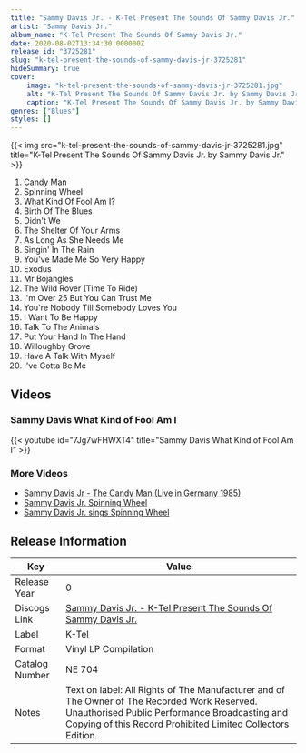 ```yaml
---
title: "Sammy Davis Jr. - K-Tel Present The Sounds Of Sammy Davis Jr."
artist: "Sammy Davis Jr."
album_name: "K-Tel Present The Sounds Of Sammy Davis Jr."
date: 2020-08-02T13:34:30.000000Z
release_id: "3725281"
slug: "k-tel-present-the-sounds-of-sammy-davis-jr-3725281"
hideSummary: true
cover:
    image: "k-tel-present-the-sounds-of-sammy-davis-jr-3725281.jpg"
    alt: "K-Tel Present The Sounds Of Sammy Davis Jr. by Sammy Davis Jr."
    caption: "K-Tel Present The Sounds Of Sammy Davis Jr. by Sammy Davis Jr."
genres: ["Blues"]
styles: []
---
```


{{< img src="k-tel-present-the-sounds-of-sammy-davis-jr-3725281.jpg" title="K-Tel Present The Sounds Of Sammy Davis Jr. by Sammy Davis Jr." >}}

<!-- section break -->

1. Candy Man
2. Spinning Wheel
3. What Kind Of Fool Am I?
4. Birth Of The Blues
5. Didn't We
6. The Shelter Of Your Arms
7. As Long As She Needs Me
8. Singin' In The Rain
9. You've Made Me So Very Happy
10. Exodus
11. Mr Bojangles
12. The Wild Rover (Time To Ride)
13. I'm Over 25 But You Can Trust Me
14. You're Nobody Till Somebody Loves You
15. I Want To Be Happy
16. Talk To The Animals
17. Put Your Hand In The  Hand
18. Willoughby Grove
19. Have A Talk With Myself
20. I've Gotta Be Me

<!-- section break -->







## Videos
### Sammy Davis What Kind of Fool Am I
{{< youtube id="7Jg7wFHWXT4" title="Sammy Davis What Kind of Fool Am I" >}}<br>

### More Videos

- [Sammy Davis Jr - The Candy Man (Live in Germany 1985)](https://www.youtube.com/watch?v=rsp35yn411A)
- [Sammy Davis Jr. Spinning Wheel](https://www.youtube.com/watch?v=DidwR29BJX0)
- [Sammy Davis Jr. sings Spinning Wheel](https://www.youtube.com/watch?v=MWRxgyiHk1Q)


## Release Information
|  Key           | Value                                                |
| ---------------| ---------------------------------------------------- |
| Release Year   | 0                                   |
| Discogs Link   | [Sammy Davis Jr. - K-Tel Present The Sounds Of Sammy Davis Jr.](https://www.discogs.com/release/3725281-Sammy-Davis-Jr-K-Tel-Present-The-Sounds-Of-Sammy-Davis-Jr) |
| Label          | K-Tel |
| Format         | Vinyl LP Compilation |
| Catalog Number | NE 704 |
| Notes | Text on label: All Rights of The Manufacturer and of The Owner of The Recorded Work Reserved. Unauthorised Public Performance Broadcasting and Copying of this Record Prohibited  Limited Collectors Edition.   |